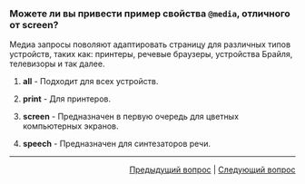 ### Можете ли вы привести пример свойства `@media`, отличного от screen?

Медиа запросы поволяют адаптировать страницу для различных типов устройств, таких как: принтеры, речевые браузеры, устройства Брайля, телевизоры и так далее.

1. **all** -
   Подходит для всех устройств.

2. **print** -
   Для принтеров.

3. **screen** -
   Предназначен в первую очередь для цветных компьютерных экранов.

4. **speech** -
   Предназначен для синтезаторов речи.

---

<div align="right">
<a href="12.md">Предыдущий вопрос</a> | <a href="14.md">Следующий вопрос</a>
</div>
